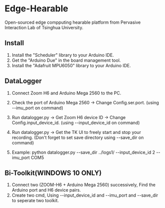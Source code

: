# Edge-Hearable
Open-sourced edge compputing hearable platform from Pervasive Interaction Lab of Tsinghua University.

## Install

1. Install the "Scheduler" library to your Arduino IDE.
2. Get the "Arduino Due" in the board management tool. 
3. Install the "Adafruit MPU6050" library to your Arduino IDE.



## DataLogger

1. Connect Zoom H6 and Arduino Mega 2560 to the PC.

2. Check the port of Arduino Mega 2560 -> Change Config.ser.port. (using --imu_port on command)

3. Run datalogger.py -> Get Zoom H6 device ID -> Change Config.input_device_id. (using --input_device_id on command)

4. Run datalogger.py -> Get the TK UI to freely start and stop your recording. (Don't forget to set save directory using --save_dir on command)

5. Example: python datalogger.py --save_dir ../logs1/ --input_device_id 2 --imu_port COM5

   

## Bi-Toolkit(WINDOWS 10 ONLY)

1. Connect two (ZOOM-H6 + Arduino Mega 2560) successively, Find the Arduino port and H6 device pairs.
2. Create two cmd, Using --input_device_id and --imu_port and --save_dir to seperate two toolkit.

